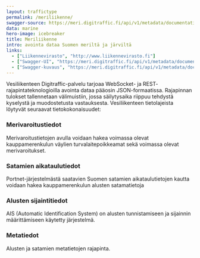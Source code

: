 ```yaml
---
layout: traffictype
permalink: /meriliikenne/
swagger-source: https://meri.digitraffic.fi/api/v1/metadata/documentation/v2/api-docs?group=metadata-api
data: marine
hero-image: icebreaker
title: Meriliikenne
intro: avointa dataa Suomen meriltä ja järviltä 
links:
  - ["Liikennevirasto", "http://www.liikennevirasto.fi"]
  - ["Swagger-UI", "https://meri.digitraffic.fi/api/v1/metadata/documentation/swagger-ui.html#/"]
  - ["Swagger-kuvaus", "https://meri.digitraffic.fi/api/v1/metadata/documentation/v2/api-docs?group=metadata-api"]
---
```

Vesiliikenteen Digitraffic-palvelu tarjoaa WebSocket- ja REST- rajapintateknologioilla avointa dataa pääosin JSON-formaatissa. Rajapinnan tulokset tallennetaan välimuistiin, jossa säilytysaika riippuu tehdystä kyselystä ja muodostetusta vastauksesta. 
Vesiliikenteen tietolajeista löytyvät seuraavat tietokokonaisuudet:

### Merivaroitustiedot
Merivaroitustietojen avulla voidaan hakea voimassa olevat kauppamerenkulun väylien turvalaitepoikkeamat sekä voimassa olevat merivaroitukset.

### Satamien aikataulutiedot
Portnet-järjestelmästä saatavien Suomen satamien aikataulutietojen kautta voidaan hakea kauppamerenkulun alusten satamatietoja

### Alusten sijaintitiedot
AIS (Automatic Identification System) on alusten tunnistamiseen ja sijainnin määrittämiseen käytetty järjestelmä.

### Metatiedot
Alusten ja satamien metatietojen rajapinta.


